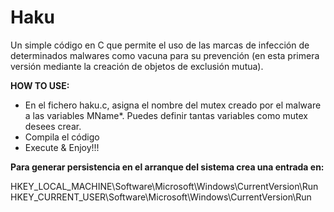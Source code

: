 # Haku
Un simple código en C que permite el uso de las marcas de infección de determinados malwares como vacuna para su prevención (en esta primera versión mediante la creación de objetos de exclusión mutua).

__HOW TO USE:__

- En el fichero haku.c, asigna el nombre del mutex creado por el malware a las variables MName*. Puedes definir tantas variables como mutex desees crear.
- Compila el código
- Execute & Enjoy!!!

__Para generar persistencia en el arranque del sistema crea una entrada en:__

HKEY_LOCAL_MACHINE\Software\Microsoft\Windows\CurrentVersion\Run
HKEY_CURRENT_USER\Software\Microsoft\Windows\CurrentVersion\Run
